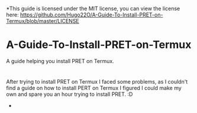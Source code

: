 *This guide is licensed under the MIT license, you can view the license here: https://github.com/Hugo22O/A-Guide-To-Install-PRET-on-Termux/blob/master/LICENSE

# A-Guide-To-Install-PRET-on-Termux
A guide helping you install PRET on Termux. 
#
After trying to install PRET on Termux I faced some problems, as I couldn't find a guide on how to install PERT on Termux I figured I could make my own and spare you an hour trying to install PRET. :D 

*

#



